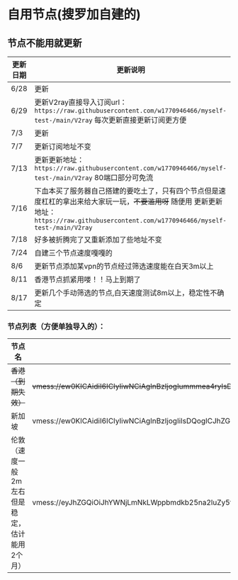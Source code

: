 # 自用节点(搜罗加自建的)

## 节点不能用就更新

|更新日期|更新说明|
|---|---
|6/28|更新|
|6/29|更新V2ray直接导入订阅url：`https://raw.githubusercontent.com/w1770946466/myself-test-/main/V2ray`  每次更新直接更新订阅更方便
|7/3|更新|
|7/7|更新订阅地址不变|
|7/13|更新更新地址：`https://raw.githubusercontent.com/w1770946466/myself-test-/main/V2ray` 80端口部分可免流|
|7/16|下血本买了服务器自己搭建的要吃土了，只有四个节点但是速度杠杠的拿出来给大家玩一玩，~~不要滥用呀~~  随便用   更新更新地址：`https://raw.githubusercontent.com/w1770946466/myself-test-/main/V2ray`|
|7/18|好多被折腾完了又重新添加了些地址不变|
|7/24|自建三个节点速度嘎嘎的|
|8/6|更新节点添加某vpn的节点经过筛选速度能在白天3m以上|
|8/11|香港节点抓紧用喽！！马上到期了|
|8/17|更新几个手动筛选的节点,白天速度测试8m以上，稳定性不确定|


### 节点列表（方便单独导入的）：
|节点名|节点链接|
|---|---
|~~香港（到期失效）~~|~~vmess://ew0KICAidiI6ICIyIiwNCiAgInBzIjogIummmea4ryIsDQogICJhZGQiOiAiNDMuMTMyLjI0MC44OSIsDQogICJwb3J0IjogIjUxNjU4IiwNCiAgImlkIjogImJiZmYzNDgyLWM4YWYtNGQ0ZC1iYzYyLTk5ODMwYTQwNzYxYyIsDQogICJhaWQiOiAiNjQiLA0KICAibmV0IjogInRjcCIsDQogICJ0eXBlIjogIm5vbmUiLA0KICAiaG9zdCI6ICIiLA0KICAicGF0aCI6ICIiLA0KICAidGxzIjogIm5vbmUiDQp9~~|
|新加坡|vmess://ew0KICAidiI6ICIyIiwNCiAgInBzIjogIiIsDQogICJhZGQiOiAiZ3JvdXBiLmNoYmpwdy5tb2JpIiwNCiAgInBvcnQiOiAiNjAwMDEiLA0KICAiaWQiOiAiMzVjZjgzYzQtODcxOS00NzBiLWIwMTEtOGQwNTEyYjU3Njg3IiwNCiAgImFpZCI6ICIyIiwNCiAgIm5ldCI6ICJ0Y3AiLA0KICAidHlwZSI6ICJub25lIiwNCiAgImhvc3QiOiAiIiwNCiAgInBhdGgiOiAiLyIsDQogICJ0bHMiOiAiIg0KfQ==|
|伦敦（速度一般2m左右但是稳定，估计能用2个月）|vmess://eyJhZGQiOiJhYWNjLmNkLWppbmdkb25na2luZy5tbCIsImFpZCI6IjAiLCJob3N0IjoiYWFjYy5jZC1qaW5nZG9uZ2tpbmcubWwiLCJpZCI6ImFhNDc1ZDM4LWJjMDgtNDQzMy1iYzdiLTJlNzNlYmNlZTc4MiIsIm5ldCI6IndzIiwicGF0aCI6Ii9zcGxodndzP2VkXHUwMDNkMjA0OCIsInBvcnQiOiI0NDMiLCJwcyI6IuS8puaVpiIsInRscyI6InRscyIsInR5cGUiOiJub25lIiwidiI6IjIifQ==|

